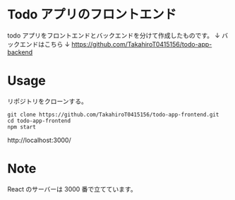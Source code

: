 # Todo アプリのフロントエンド

todo アプリをフロントエンドとバックエンドを分けて作成したものです。
↓ バックエンドはこちら ↓
https://github.com/TakahiroT0415156/todo-app-backend

# Usage

リポジトリをクローンする。

```terminal:ターミナル
git clone https://github.com/TakahiroT0415156/todo-app-frontend.git
cd todo-app-frontend
npm start
```

http://localhost:3000/

# Note

React のサーバーは 3000 番で立てています。
